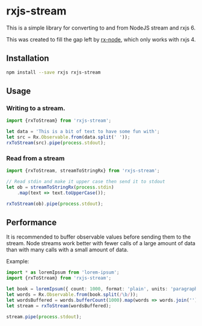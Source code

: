 # rxjs-stream

This is a simple library for converting to and from NodeJS stream and rxjs 6.

This was created to fill the gap left by [rx-node](https://www.npmjs.com/package/rx-node),
which only works with rxjs 4.

## Installation

```sh
npm install --save rxjs rxjs-stream
```

## Usage

### Writing to a stream.

```typescript
import {rxToStream} from 'rxjs-stream';

let data = 'This is a bit of text to have some fun with';
let src = Rx.Observable.from(data.split(' '));
rxToStream(src).pipe(process.stdout);
```

### Read from a stream

```typescript
import {rxToStream, streamToStringRx} from 'rxjs-stream';

// Read stdin and make it upper case then send it to stdout
let ob = streamToStringRx(process.stdin)
    .map(text => text.toUpperCase());

rxToStream(ob).pipe(process.stdout);
```

## Performance

It is recommended to buffer observable values before sending them to the stream.
Node streams work better with fewer calls of a large amount of data than with many
calls with a small amount of data.

Example:

```typescript
import * as loremIpsum from 'lorem-ipsum';
import {rxToStream} from 'rxjs-stream';

let book = loremIpsum({ count: 1000, format: 'plain', units: 'paragraphs'});
let words = Rx.Observable.from(book.split(/\b/));
let wordsBuffered = words.bufferCount(1000).map(words => words.join(''));
let stream = rxToStream(wordsBuffered);

stream.pipe(process.stdout);
```
